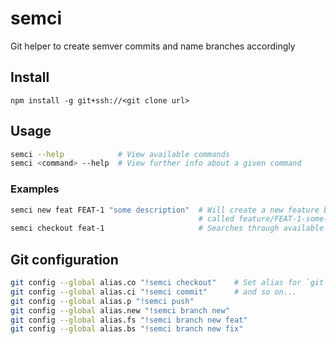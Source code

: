 semci
===

Git helper to create semver commits and name branches accordingly

Install
---

```
npm install -g git+ssh://<git clone url>
```

Usage
---

```bash
semci --help            # View available commands
semci <command> --help  # View further info about a given command
```

### Examples

```bash
semci new feat FEAT-1 "some description"  # Will create a new feature branch
                                          # called feature/FEAT-1-some-description
semci checkout feat-1                     # Searches through available branches
```

Git configuration
---

```bash
git config --global alias.co "!semci checkout"    # Set alias for `git co` to map to `semci checkout`
git config --global alias.ci "!semci commit"      # and so on...
git config --global alias.p "!semci push"
git config --global alias.new "!semci branch new"
git config --global alias.fs "!semci branch new feat"
git config --global alias.bs "!semci branch new fix"
```
